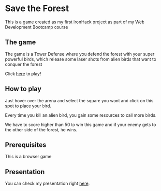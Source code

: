 # Save the Forest

This is a game created as my first IronHack project as part of my Web Development Bootcamp course

## The game

The game is a Tower Defense where you defend the forest with your super powerful birds, which release some laser shots from alien birds that want to conquer the forest

Click [here](https://renanbartalo.github.io/save-the-florest) to play! 

## How to play

Just hover over the arena and select the square you want and click on this spot to place your bird.

Every time you kill an alien bird, you gain some resources to call more birds.

We have to score higher than 50 to win this game and if your enemy gets to the other side of the forest, he wins.

## Prerequisites

This is a browser game

## Presentation

You can check my presentation right [here](https://docs.google.com/presentation/d/1lzcOajvgkQnJvGPIQ7H9nRXyPkX-ki0ilRoX9sPbCek/edit?usp=sharing).
